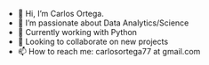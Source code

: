- 👋 Hi, I’m Carlos Ortega.
- 👀 I’m passionate about Data Analytics/Science
- 🌱 Currently working with Python
- 💞️ Looking to collaborate on new projects
- 📫 How to reach me: carlosortega77 at gmail.com

<!---
cortega26/cortega26 is a ✨ special ✨ repository because its `README.md` (this file) appears on your GitHub profile.
You can click the Preview link to take a look at your changes.
--->
